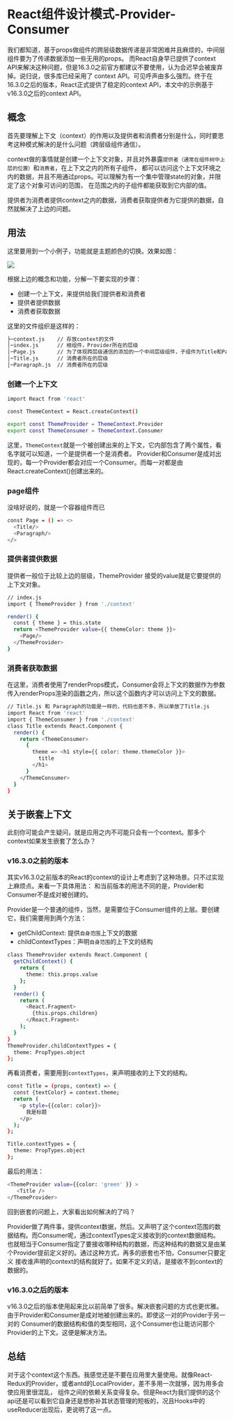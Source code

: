 # React组件设计模式-Provider-Consumer

我们都知道，基于props做组件的跨层级数据传递是非常困难并且麻烦的，中间层组件要为了传递数据添加一些无用的props。 而React自身早已提供了context API来解决这种问题，但是16.3.0之前官方都建议不要使用，认为会迟早会被废弃掉。说归说，很多库已经采用了 context API。可见呼声由多么强烈。终于在16.3.0之后的版本，React正式提供了稳定的context API，本文中的示例基于v16.3.0之后的context API。

概念
--

首先要理解上下文（context）的作用以及提供者和消费者分别是什么，同时要思考这种模式解决的是什么问题（跨层级组件通信）。

context做的事情就是创建一个上下文对象，并且对外暴露`提供者（通常在组件树中上层的位置）`和`消费者`，在上下文之内的所有子组件， 都可以访问这个上下文环境之内的数据，并且不用通过props。可以理解为有一个集中管理state的对象，并限定了这个对象可访问的范围， 在范围之内的子组件都能获取到它内部的值。

提供者为消费者提供context之内的数据，消费者获取提供者为它提供的数据，自然就解决了上边的问题。

用法
--

这里要用到一个小例子，功能就是主题颜色的切换。效果如图：

![](https://p1-jj.byteimg.com/tos-cn-i-t2oaga2asx/gold-user-assets/2019/6/6/16b2c429ad2f6fd7~tplv-t2oaga2asx-jj-mark:3024:0:0:0:q75.awebp)

根据上边的概念和功能，分解一下要实现的步骤：

*   创建一个上下文，来提供给我们提供者和消费者
*   提供者提供数据
*   消费者获取数据

这里的文件组织是这样的：

```bash
├─context.js    // 存放context的文件
│─index.js      // 根组件，Provider所在的层级
│─Page.js       // 为了体现跨层级通信的添加的一个中间层级组件，子组件为Title和Paragraph
│─Title.js      // 消费者所在的层级
│─Paragraph.js  // 消费者所在的层级

```

### 创建一个上下文

```bash
import React from 'react'

const ThemeContext = React.createContext()

export const ThemeProvider = ThemeContext.Provider
export const ThemeConsumer = ThemeContext.Consumer


```

这里，`ThemeContext`就是一个被创建出来的上下文，它内部包含了两个属性，看名字就可以知道，一个是提供者一个是消费者。 Provider和Consumer是成对出现的，每一个Provider都会对应一个Consumer。而每一对都是由React.createContext()创建出来的。

### page组件

没啥好说的，就是一个容器组件而已

```bash
const Page = () => <>
  <Title/>
  <Paragraph/>
</>

```

### 提供者提供数据

提供者一般位于比较上边的层级，ThemeProvider 接受的value就是它要提供的上下文对象。

```bash
// index.js
import { ThemeProvider } from './context'

render() {
  const { theme } = this.state
  return <ThemeProvider value={{ themeColor: theme }}>
    <Page/>
  </ThemeProvider>
}


```

### 消费者获取数据

在这里，消费者使用了renderProps模式，Consumer会将上下文的数据作为参数传入renderProps渲染的函数之内，所以这个函数内才可以访问上下文的数据。

```bash
// Title.js 和 Paragraph的功能是一样的，代码也差不多，所以单放了Title.js
import React from 'react'
import { ThemeConsumer } from './context'
class Title extends React.Component {
  render() {
    return <ThemeConsumer>
      {
        theme => <h1 style={{ color: theme.themeColor }}>
          title
        </h1>
      }
    </ThemeConsumer>
  }
}

```

关于嵌套上下文
-------

此刻你可能会产生疑问，就是应用之内不可能只会有一个context。那多个context如果发生嵌套了怎么办？

### v16.3.0之前的版本

其实v16.3.0之前版本的React的context的设计上考虑到了这种场景。只不过实现上麻烦点。来看一下具体用法： 和当前版本的用法不同的是，Provider和Consumer不是成对被创建的。

Provider是一个普通的组件，当然，是需要位于Consumer组件的上层。要创建它，我们需要用到两个方法：

*   getChildContext: 提供`自身范围`上下文的数据
*   childContextTypes：声明`自身范围`的上下文的结构

```bash
class ThemeProvider extends React.Component {
  getChildContext() {
    return {
      theme: this.props.value
    };
  }
  render() {
    return (
      <React.Fragment>
        {this.props.children}
      </React.Fragment>
    );
  }
}
ThemeProvider.childContextTypes = {
  theme: PropTypes.object
};

```

再看消费者，需要用到`contextTypes`，来声明接收的上下文的结构。

```bash
const Title = (props, context) => {
  const {textColor} = context.theme;
  return (
    <p style={{color: color}}>
      我是标题
    </p>
  );
};

Title.contextTypes = {
  theme: PropTypes.object
};


```

最后的用法：

```bash
<ThemeProvider value={{color: 'green' }} >
   <Title />
</ThemeProvider>


```

回到嵌套的问题上，大家看出如何解决的了吗？

Provider做了两件事，提供context数据，然后。又声明了这个context范围的数据结构。而Consumer呢，通过contextTypes定义接收到的context数据结构。 也就相当于Consumer指定了要接收哪种结构的数据，而这种结构的数据又是由某个Provider提前定义好的。通过这种方式，再多的嵌套也不怕，Consumer只要定义 接收谁声明的context的结构就好了。如果不定义的话，是接收不到context的数据的。

### v16.3.0之后的版本

v16.3.0之后的版本使用起来比以前简单了很多。解决嵌套问题的方式也更优雅。由于Provider和Consumer是成对地被创建出来的。即使这一对的Provider于另一对的 Consumer的数据结构和值的类型相同，这个Consumer也让能访问那个Provider的上下文。这便是解决方法。

总结
--

对于这个context这个东西。我感觉还是不要在应用里大量使用。就像React-Redux的Provider，或者antd的LocalProvider，差不多用一次就够，因为用多会使应用里很混乱， 组件之间的依赖关系变得复杂。但是React为我们提供的这个api还是可以看到它自身还是想弥补其状态管理的短板的，况且Hooks中的useReducer出现后，更说明了这一点。